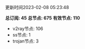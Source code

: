 更新时间2023-02-08 05:23:48

**总订阅: 45**
**总节点: 675**
**有效节点: 110**
- v2ray节点: 106
- ss节点: 1
- trojan节点: 3

